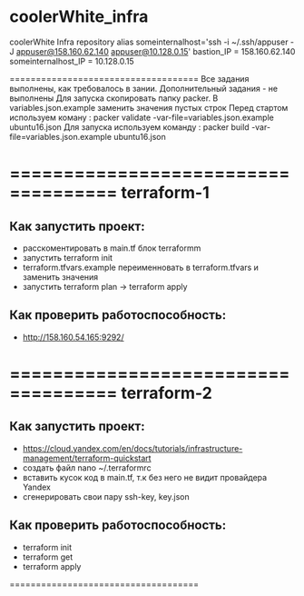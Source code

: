 # coolerWhite_infra
coolerWhite Infra repository
alias someinternalhost='ssh -i ~/.ssh/appuser -J appuser@158.160.62.140 appuser@10.128.0.15'
bastion_IP = 158.160.62.140
someinternalhost_IP = 10.128.0.15

====================================
Все задания выполнены, как требовалось в зании. Дополнительный задания - не выполнены
Для запуска скопировать папку packer. В variables.json.example заменить значения пустых строк
Перед стартом используем коману : packer validate -var-file=variables.json.example ubuntu16.json
Для запуска используем команду : packer build -var-file=variables.json.example ubuntu16.json

====================================
terraform-1
====================================
## Как запустить проект:
 - расскоментировать в main.tf блок terraformm
 - запустить terraform init
 - terraform.tfvars.example переименновать в terraform.tfvars и заменить значения
 - запустить terraform plan -> terraform apply

## Как проверить работоспособность:
 - http://158.160.54.165:9292/

====================================
terraform-2
====================================
## Как запустить проект:
 - https://cloud.yandex.com/en/docs/tutorials/infrastructure-management/terraform-quickstart
 - создать файл nano ~/.terraformrc
 - вставить кусок код в main.tf, т.к без него не видит провайдера Yandex 
 - сгенерировать свои пару ssh-key, key.json

## Как проверить работоспособность:
 - terraform init
 - terraform get
 - terraform apply
 
 ====================================
